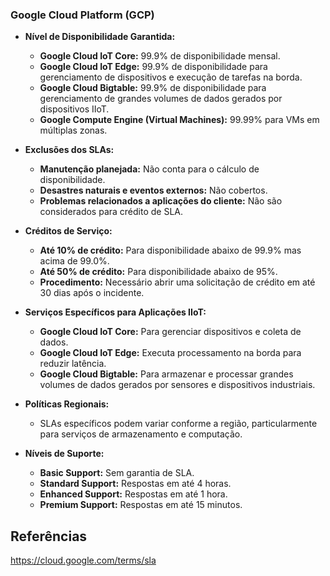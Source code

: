 ### Google Cloud Platform (GCP)

- **Nível de Disponibilidade Garantida:**
  - **Google Cloud IoT Core:** 99.9% de disponibilidade mensal.
  - **Google Cloud IoT Edge:** 99.9% de disponibilidade para gerenciamento de dispositivos e execução de tarefas na borda.
  - **Google Cloud Bigtable:** 99.9% de disponibilidade para gerenciamento de grandes volumes de dados gerados por dispositivos IIoT.
  - **Google Compute Engine (Virtual Machines):** 99.99% para VMs em múltiplas zonas.

- **Exclusões dos SLAs:**
  - **Manutenção planejada:** Não conta para o cálculo de disponibilidade.
  - **Desastres naturais e eventos externos:** Não cobertos.
  - **Problemas relacionados a aplicações do cliente:** Não são considerados para crédito de SLA.

- **Créditos de Serviço:**
  - **Até 10% de crédito:** Para disponibilidade abaixo de 99.9% mas acima de 99.0%.
  - **Até 50% de crédito:** Para disponibilidade abaixo de 95%.
  - **Procedimento:** Necessário abrir uma solicitação de crédito em até 30 dias após o incidente.

- **Serviços Específicos para Aplicações IIoT:**
  - **Google Cloud IoT Core:** Para gerenciar dispositivos e coleta de dados.
  - **Google Cloud IoT Edge:** Executa processamento na borda para reduzir latência.
  - **Google Cloud Bigtable:** Para armazenar e processar grandes volumes de dados gerados por sensores e dispositivos industriais.

- **Políticas Regionais:**
  - SLAs específicos podem variar conforme a região, particularmente para serviços de armazenamento e computação.

- **Níveis de Suporte:**
  - **Basic Support:** Sem garantia de SLA.
  - **Standard Support:** Respostas em até 4 horas.
  - **Enhanced Support:** Respostas em até 1 hora.
  - **Premium Support:** Respostas em até 15 minutos.

## Referências
https://cloud.google.com/terms/sla